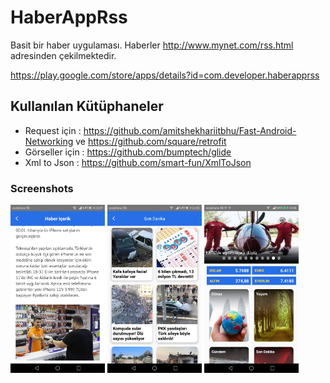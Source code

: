 # HaberAppRss 

Basit bir haber uygulaması. Haberler http://www.mynet.com/rss.html adresinden çekilmektedir.

https://play.google.com/store/apps/details?id=com.developer.haberapprss

## Kullanılan Kütüphaneler 
- Request için : https://github.com/amitshekhariitbhu/Fast-Android-Networking ve https://github.com/square/retrofit
- Görseller için : https://github.com/bumptech/glide
- Xml to Json : https://github.com/smart-fun/XmlToJson

### Screenshots
<img src="https://github.com/FiratGURGUR/HaberAppRss/blob/master/app/src/main/res/drawable/screenshot1.jpg" width="30%">    <img src="https://github.com/FiratGURGUR/HaberAppRss/blob/master/app/src/main/res/drawable/screenshot2.jpg" width="30%">    <img src="https://github.com/FiratGURGUR/HaberAppRss/blob/master/app/src/main/res/drawable/screenshot4.jpg" width="30%">
